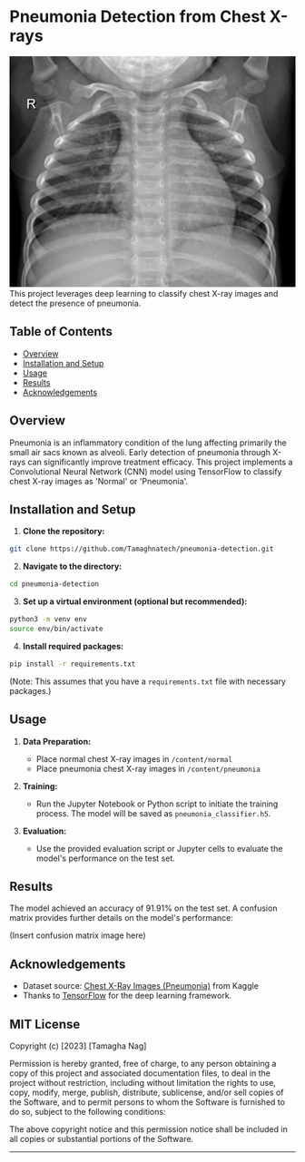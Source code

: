 # Pneumonia Detection from Chest X-rays
![logo of chest xray](NORMAL2-IM-1345-0001.jpeg)
This project leverages deep learning to classify chest X-ray images and detect the presence of pneumonia.

## Table of Contents

- [Overview](#overview)
- [Installation and Setup](#installation-and-setup)
- [Usage](#usage)
- [Results](#results)
- [Acknowledgements](#acknowledgements)

## Overview

Pneumonia is an inflammatory condition of the lung affecting primarily the small air sacs known as alveoli. Early detection of pneumonia through X-rays can significantly improve treatment efficacy. This project implements a Convolutional Neural Network (CNN) model using TensorFlow to classify chest X-ray images as 'Normal' or 'Pneumonia'.

## Installation and Setup

1. **Clone the repository:**

```bash
git clone https://github.com/Tamaghnatech/pneumonia-detection.git
```

2. **Navigate to the directory:**

```bash
cd pneumonia-detection
```

3. **Set up a virtual environment (optional but recommended):**

```bash
python3 -m venv env
source env/bin/activate
```

4. **Install required packages:**

```bash
pip install -r requirements.txt
```

(Note: This assumes that you have a `requirements.txt` file with necessary packages.)

## Usage

1. **Data Preparation:**
   - Place normal chest X-ray images in `/content/normal`
   - Place pneumonia chest X-ray images in `/content/pneumonia`

2. **Training:**
   - Run the Jupyter Notebook or Python script to initiate the training process. The model will be saved as `pneumonia_classifier.h5`.

3. **Evaluation:**
   - Use the provided evaluation script or Jupyter cells to evaluate the model's performance on the test set.

## Results

The model achieved an accuracy of 91.91% on the test set. A confusion matrix provides further details on the model's performance:

(Insert confusion matrix image here)

## Acknowledgements

- Dataset source: [Chest X-Ray Images (Pneumonia)](https://www.kaggle.com/paultimothymooney/chest-xray-pneumonia) from Kaggle
- Thanks to [TensorFlow](https://www.tensorflow.org/) for the deep learning framework.

## MIT License

Copyright (c) [2023] [Tamagha Nag]

Permission is hereby granted, free of charge, to any person obtaining a copy
of this project and associated documentation files, to deal
in the project without restriction, including without limitation the rights
to use, copy, modify, merge, publish, distribute, sublicense, and/or sell
copies of the Software, and to permit persons to whom the Software is
furnished to do so, subject to the following conditions:

The above copyright notice and this permission notice shall be included in all
copies or substantial portions of the Software.

---
